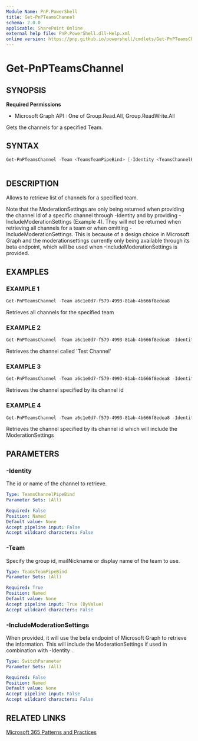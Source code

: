 ```yaml
---
Module Name: PnP.PowerShell
title: Get-PnPTeamsChannel
schema: 2.0.0
applicable: SharePoint Online
external help file: PnP.PowerShell.dll-Help.xml
online version: https://pnp.github.io/powershell/cmdlets/Get-PnPTeamsChannel.html
---
```

 
# Get-PnPTeamsChannel

## SYNOPSIS

**Required Permissions**

  * Microsoft Graph API : One of Group.Read.All, Group.ReadWrite.All

Gets the channels for a specified Team.

## SYNTAX

```powershell
Get-PnPTeamsChannel -Team <TeamsTeamPipeBind> [-Identity <TeamsChannelPipeBind>] [-IncludeModerationSettings <SwitchParameter>]
 
```

## DESCRIPTION

Allows to retrieve list of channels for a specified team.

Note that the ModerationSettings are only being returned when providing the channel Id of a specific channel through -Identity and by providing -IncludeModerationSettings (Example 4). They will not be returned when retrieving all channels for a team or when omitting -IncludeModerationSettings. This is because of a design choice in Microsoft Graph and the moderationsettings currently only being available through its beta endpoint, which will be used when -IncludeModerationSettings is provided.

## EXAMPLES

### EXAMPLE 1
```powershell
Get-PnPTeamsChannel -Team a6c1e0d7-f579-4993-81ab-4b666f8edea8
```

Retrieves all channels for the specified team

### EXAMPLE 2
```powershell
Get-PnPTeamsChannel -Team a6c1e0d7-f579-4993-81ab-4b666f8edea8 -Identity "Test Channel"
```

Retrieves the channel called 'Test Channel'

### EXAMPLE 3
```powershell
Get-PnPTeamsChannel -Team a6c1e0d7-f579-4993-81ab-4b666f8edea8 -Identity "19:796d063b63e34497aeaf092c8fb9b44e@thread.skype"
```

Retrieves the channel specified by its channel id

### EXAMPLE 4
```powershell
Get-PnPTeamsChannel -Team a6c1e0d7-f579-4993-81ab-4b666f8edea8 -Identity "19:796d063b63e34497aeaf092c8fb9b44e@thread.skype" -IncludeModerationSettings
```

Retrieves the channel specified by its channel id which will include the ModerationSettings

## PARAMETERS

### -Identity
The id or name of the channel to retrieve.

```yaml
Type: TeamsChannelPipeBind
Parameter Sets: (All)

Required: False
Position: Named
Default value: None
Accept pipeline input: False
Accept wildcard characters: False
```

### -Team
Specify the group id, mailNickname or display name of the team to use.

```yaml
Type: TeamsTeamPipeBind
Parameter Sets: (All)

Required: True
Position: Named
Default value: None
Accept pipeline input: True (ByValue)
Accept wildcard characters: False
```

### -IncludeModerationSettings
When provided, it will use the beta endpoint of Microsoft Graph to retrieve the information. This will include the ModerationSettings if used in combination with -Identity <channelId>.

```yaml
Type: SwitchParameter
Parameter Sets: (All)

Required: False
Position: Named
Default value: None
Accept pipeline input: False
Accept wildcard characters: False
```

## RELATED LINKS

[Microsoft 365 Patterns and Practices](https://aka.ms/m365pnp)